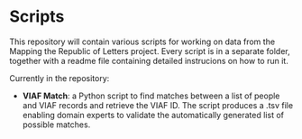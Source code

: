 # Scripts

This repository will contain various scripts for working on data from the Mapping the Republic of Letters project. Every script is in a separate folder, together with a readme file containing detailed instrucions on how to run it.

Currently in the repository:

- **VIAF Match**: a Python script to find matches between a list of people and VIAF records and retrieve the VIAF ID. The script produces a .tsv file enabling domain experts to validate the automatically generated list of possible matches. 
